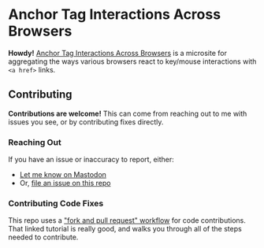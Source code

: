 # Anchor Tag Interactions Across Browsers

**Howdy!** [Anchor Tag Interactions Across Browsers](https://anchor-interactions.netlify.app/) is a microsite for aggregating the ways various browsers react to key/mouse interactions with `<a href>` links.

## Contributing

**Contributions are welcome!** This can come from reaching out to me with issues you see, or by contributing fixes directly.

### Reaching Out

If you have an issue or inaccuracy to report, either:

- [Let me know on Mastodon](https://a11y.info/@ben)
- Or, [file an issue on this repo](https://github.com/BenDMyers/anchor-interactions/issues)

### Contributing Code Fixes

This repo uses a ["fork and pull request" workflow](https://docs.github.com/en/get-started/quickstart/contributing-to-projects) for code contributions. That linked tutorial is really good, and walks you through all of the steps needed to contribute.